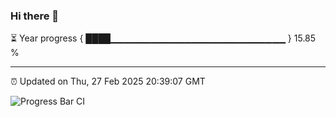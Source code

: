 ### Hi there 👋

⏳ Year progress { ████▁▁▁▁▁▁▁▁▁▁▁▁▁▁▁▁▁▁▁▁▁▁▁▁▁▁ } 15.85 %

---

⏰ Updated on Thu, 27 Feb 2025 20:39:07 GMT

![Progress Bar CI](https://github.com/IshwaranRudhara/GIT-ACTION/workflows/Progress%20Bar%20CI/badge.svg)
